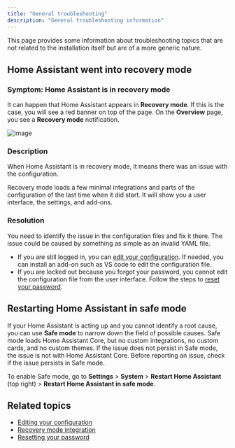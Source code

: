 ```yaml
---
title: "General troubleshooting"
description: "General troubleshooting information"
---
```


This page provides some information about troubleshooting topics that are not related to the installation itself but are of a more generic nature.

## Home Assistant went into recovery mode


### Symptom: Home Assistant is in recovery mode

It can happen that Home Assistant appears in **Recovery mode**. If this is the case, you will see a red banner on top of the page. On the **Overview** page, you see a **Recovery mode** notification.

![image](/images/docs/troubleshooting/recovery_mode_active.png)

### Description

When Home Assistant is in recovery mode, it means there was an issue with the configuration.

Recovery mode loads a few minimal integrations and parts of the configuration of the last time when it did start. It will show you a user interface, the settings, and add-ons.

### Resolution

You need to identify the issue in the configuration files and fix it there. The issue could be caused by something as simple as an invalid YAML file.

- If you are still logged in, you can [edit your configuration](/docs/configuration/#editing-configurationyaml). If needed, you can install an add-on such as VS code to edit the configuration file.
- If you are locked out because you forgot your password, you cannot edit the configuration file from the user interface. Follow the steps to [reset your password](/docs/locked_out/).

## Restarting Home Assistant in safe mode

If your Home Assistant is acting up and you cannot identify a root cause, you can use **Safe mode** to narrow down the field of possible causes.
Safe mode loads Home Assistant Core, but no custom integrations, no custom cards, and no custom themes. If the issue does not persist in Safe mode, the issue is not with Home Assistant Core. Before reporting an issue, check if the issue persists in Safe mode.

To enable Safe mode, go to **Settings** > **System** > **Restart Home Assistant** (top right) > **Restart Home Assistant in safe mode**.

## Related topics

- [Editing your configuration](/docs/configuration/#editing-configurationyaml)
- [Recovery mode integration](/integrations/recovery_mode/)
- [Resetting your password](/docs/locked_out/)